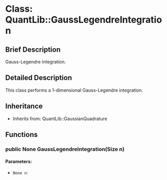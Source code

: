# Class: QuantLib::GaussLegendreIntegration

## Brief Description
Gauss-Legendre integration. 

## Detailed Description
This class performs a 1-dimensional Gauss-Legendre integration.  

## Inheritance
- Inherits from: QuantLib::GaussianQuadrature

## Functions
### public None GaussLegendreIntegration(Size n)

#### Parameters:
- `None n`: 

